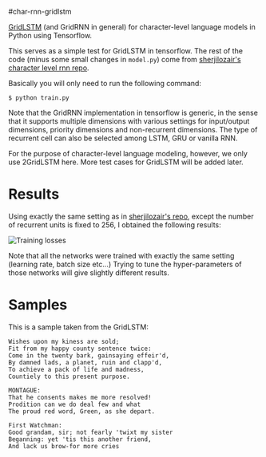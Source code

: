 #char-rnn-gridlstm

[GridLSTM](http://arxiv.org/abs/1507.01526) (and GridRNN in general) for character-level language models in 
Python using Tensorflow.

This serves as a simple test for GridLSTM in tensorflow. The rest of the code 
(minus some small changes in `model.py`) come from 
[sherjilozair's character level rnn repo](https://github.com/sherjilozair/char-rnn-tensorflow).

Basically you will only need to run the following command:

    $ python train.py

Note that the GridRNN implementation in tensorflow is generic, in the sense that it supports multiple 
dimensions with various settings for input/output dimensions, priority dimensions and non-recurrent dimensions.
The type of recurrent cell can also be selected among LSTM, GRU or vanilla RNN.

For the purpose of character-level language modeling, however, we only use 2GridLSTM here.
More test cases for GridLSTM will be added later.
 
# Results

Using exactly the same setting as in [sherjilozair's repo](https://github.com/sherjilozair/char-rnn-tensorflow), 
except the number of recurrent units is fixed to 256, I obtained the following results:

![Training losses](https://github.com/phvu/grid-lstm-tensorflow/raw/master/char-rnn/imgs/avg_train_losses.png "Average Training losses")

Note that all the networks were trained with exactly the same setting (learning rate, batch size etc...)
Trying to tune the hyper-parameters of those networks will give slightly different results.

# Samples

This is a sample taken from the GridLSTM:

    Wishes upon my kiness are sold;
    Fit from my happy county sentence twice:
    Come in the twenty bark, gainsaying effeir'd,
    By damned lads, a planet, ruin and clapp'd,
    To achieve a pack of life and madness,
    Countiely to this present purpose.
    
    MONTAGUE:
    That he consents makes me more resolved!
    Prodition can we do deal few and what
    The proud red word, Green, as she depart.
    
    First Watchman:
    Good grandam, sir; not fearly 'twixt my sister
    Beganning: yet 'tis this another friend,
    And lack us brow-for more cries